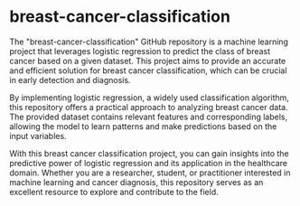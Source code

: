 # breast-cancer-classification
The "breast-cancer-classification" GitHub repository is a machine learning project that leverages logistic regression to predict the class of breast cancer based on a given dataset. This project aims to provide an accurate and efficient solution for breast cancer classification, which can be crucial in early detection and diagnosis.

By implementing logistic regression, a widely used classification algorithm, this repository offers a practical approach to analyzing breast cancer data. The provided dataset contains relevant features and corresponding labels, allowing the model to learn patterns and make predictions based on the input variables.

With this breast cancer classification project, you can gain insights into the predictive power of logistic regression and its application in the healthcare domain. Whether you are a researcher, student, or practitioner interested in machine learning and cancer diagnosis, this repository serves as an excellent resource to explore and contribute to the field.


